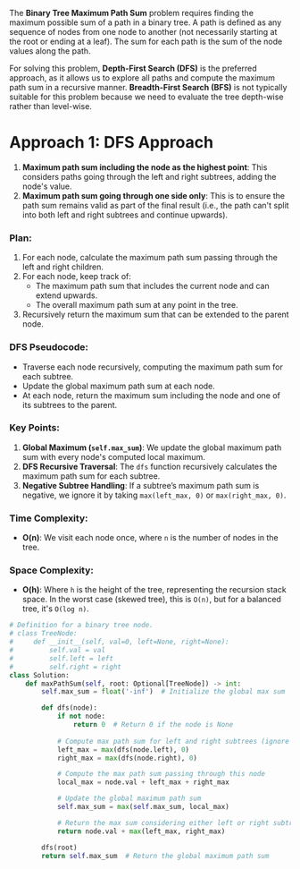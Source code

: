 The **Binary Tree Maximum Path Sum** problem requires finding the maximum possible sum of a path in a binary tree. A path is defined as any sequence of nodes from one node to another (not necessarily starting at the root or ending at a leaf). The sum for each path is the sum of the node values along the path.

For solving this problem, **Depth-First Search (DFS)** is the preferred approach, as it allows us to explore all paths and compute the maximum path sum in a recursive manner. **Breadth-First Search (BFS)** is not typically suitable for this problem because we need to evaluate the tree depth-wise rather than level-wise.

# Approach 1: DFS Approach

1. **Maximum path sum including the node as the highest point**: This considers paths going through the left and right subtrees, adding the node's value.
2. **Maximum path sum going through one side only**: This is to ensure the path sum remains valid as part of the final result (i.e., the path can't split into both left and right subtrees and continue upwards).

### Plan:

1. For each node, calculate the maximum path sum passing through the left and right children.
2. For each node, keep track of:
    - The maximum path sum that includes the current node and can extend upwards.
    - The overall maximum path sum at any point in the tree.
3. Recursively return the maximum sum that can be extended to the parent node.

### DFS Pseudocode:

- Traverse each node recursively, computing the maximum path sum for each subtree.
- Update the global maximum path sum at each node.
- At each node, return the maximum sum including the node and one of its subtrees to the parent.

### Key Points:

1. **Global Maximum (`self.max_sum`)**: We update the global maximum path sum with every node's computed local maximum.
2. **DFS Recursive Traversal**: The `dfs` function recursively calculates the maximum path sum for each subtree.
3. **Negative Subtree Handling**: If a subtree’s maximum path sum is negative, we ignore it by taking `max(left_max, 0)` or `max(right_max, 0)`.

### Time Complexity:

- **O(n)**: We visit each node once, where `n` is the number of nodes in the tree.

### Space Complexity:

- **O(h)**: Where `h` is the height of the tree, representing the recursion stack space. In the worst case (skewed tree), this is `O(n)`, but for a balanced tree, it's `O(log n)`.

```python
# Definition for a binary tree node.
# class TreeNode:
#     def __init__(self, val=0, left=None, right=None):
#         self.val = val
#         self.left = left
#         self.right = right
class Solution:
    def maxPathSum(self, root: Optional[TreeNode]) -> int:
        self.max_sum = float('-inf')  # Initialize the global max sum

        def dfs(node):
            if not node:
                return 0  # Return 0 if the node is None
            
            # Compute max path sum for left and right subtrees (ignore negative sums)
            left_max = max(dfs(node.left), 0)
            right_max = max(dfs(node.right), 0)

            # Compute the max path sum passing through this node
            local_max = node.val + left_max + right_max

            # Update the global maximum path sum
            self.max_sum = max(self.max_sum, local_max)

            # Return the max sum considering either left or right subtree to continue the path
            return node.val + max(left_max, right_max)

        dfs(root)
        return self.max_sum  # Return the global maximum path sum



```